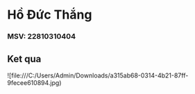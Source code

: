 # Hồ Đức Thắng
### MSV: 22810310404
## Ket qua

![file:///C:/Users/Admin/Downloads/a315ab68-0314-4b21-87ff-9fecee610894.jpg)
